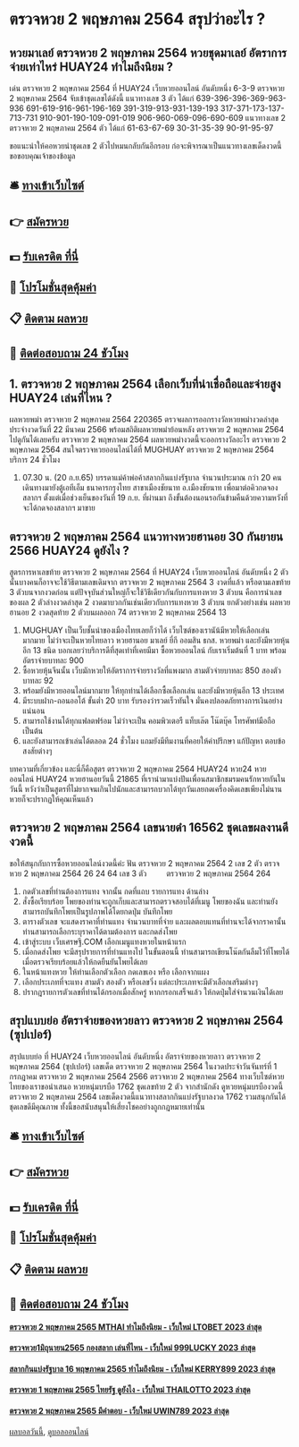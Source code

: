 # ตรวจหวย 2 พฤษภาคม 2564 สรุปว่าอะไร ?
## หวยมาเลย์ ตรวจหวย 2 พฤษภาคม 2564 หวยชุดมาเลย์ อัตราการจ่ายเท่าไหร่ HUAY24 ทำไมถึงนิยม ?
เด่น ตรวจหวย 2 พฤษภาคม 2564 ที่ HUAY24 เว็บหวยออนไลน์ อันดับหนึ่ง 6-3-9 ตรวจหวย 2 พฤษภาคม 2564 จับเข้าชุดเลขได้ดังนี้
แนวทางเลข 3 ตัว ได้แก่
639-396-396-369-963-936
691-619-916-961-196-169
391-319-913-931-139-193
317-371-173-137-713-731
910-901-190-109-091-019
906-960-069-096-690-609
แนวทางเลข 2 ตรวจหวย 2 พฤษภาคม 2564 ตัว ได้แก่
61-63-67-69
30-31-35-39
90-91-95-97

ขอแนะนำให้คอหวยนำชุดเลข 2 ตัวไปหมนกลับกันอีกรอบ ก่อจะพิจารณาเป็นแนวทางเลขเด็ดงวดนี้
ขอขอบคุณเจ้าของข้อมูล

## 🛎 [ทางเข้าเว็บไซต์](https://bit.ly/3BG5bNw)
## 👉 [สมัครหวย](https://bit.ly/3BG5bNw)
## 💵 [รับเครดิต ที่นี่](https://bit.ly/3C3mvgS)
## 👑 [โปรโมชั่นสุดคุ้มค่า](https://bit.ly/3C3mvgS)
## 📋 [ติดตาม ผลหวย](https://bit.ly/3C3mvgS)
## 📱 [ติดต่อสอบถาม 24 ชัวโมง](https://bit.ly/3C3mvgS)

## 1. ตรวจหวย 2 พฤษภาคม 2564 เลือกเว็บที่น่าเชื่อถือและจ่ายสูง HUAY24 เล่นที่ไหน ?
ผลหวยพม่า ตรวจหวย 2 พฤษภาคม 2564 220365 ตรวจผลการออกรางวัลหวยพม่างวดล่าสุด ประจำงวดวันที่ 22 มีนาคม 2566 พร้อมสถิติผลหวยพม่าย้อนหลัง ตรวจหวย 2 พฤษภาคม 2564 ไปดูกันได้เลยครับ ตรวจหวย 2 พฤษภาคม 2564 ผลหวยพม่างวดนี้จะออกรางวัลอะไร ตรวจหวย 2 พฤษภาคม 2564 สนใจตรวจหวยออนไลน์ได้ที่ MUGHUAY ตรวจหวย 2 พฤษภาคม 2564 บริการ 24 ชั่วโมง
1. 07.30 น. (20 ก.ย.​65) บรรดาแม่ค้าพ่อค้าสลากกินแบ่งรัฐบาล จำนวนประมาณ กว่า 20 คน เดินทางมายังตู้เอทีเอ็ม ธนาคารกรุงไทย สาขาเมืองชัยนาท อ.เมืองชัยนาท เพื่อมาต่อคิวกดจองสลากฯ ตั้งแต่เมื่อช่วงเย็นของวันที่ 19 ก.ย. ที่ผ่านมา ถึงขั้นต้องนอนรอกันข้ามคืนด้วยความหวังที่จะได้กดจองสลากฯ มาขาย

## ตรวจหวย 2 พฤษภาคม 2564 แนวทางหวยฮานอย 30 กันยายน 2566 HUAY24 ดูยังไง ?
สูตรการหาเลขท้าย ตรวจหวย 2 พฤษภาคม 2564 ที่ HUAY24 เว็บหวยออนไลน์ อันดับหนึ่ง 2 ตัวนั้นบางคนก็อาจจะใช้วิธีตามเลขเดิมจาก ตรวจหวย 2 พฤษภาคม 2564 3 งวดที่แล้ว หรือตามเลขท้าย 3 ตัวบนจากงวดก่อน แต่ปัจจุบันส่วนใหญ่ก็จะใช้วิธีเดียวกันกับการแทงหวย 3 ตัวบน คือการนำเลขของผล 2 ตัวล่างงวดล่าสุด 2 งวดมาบวกกันเช่นเดียวกับการแทงหวย 3 ตัวบน
ยกตัวอย่างเช่น ผลหวยฮานอย 2 งวดสุดท้าย 2 ตัวบนผลออก 74 ตรวจหวย 2 พฤษภาคม 2564 13
1. MUGHUAY เป็นเว็บชั้นนำของเมืองไทยเลยก็ว่าได้ เว็บไซต์ของเรานัน้มีหวยให้เลือกเล่นมากมาย ไม่ว่าจะเป็นหวยไทยลาว หวยฮานอย มาเลย์ ยี่กี ออมสิน ธกส. หวยพม่า และยังมีหวยหุ้นอีก 13 ชนิด บอกเลยว่าบริการดีที่สุดเท่าที่เคยมีมา ซื้อหวยออนไลน์ กับเราเริ่มต้นที่ 1 บาท พร้อมอัตราจ่ายบาทละ 900
2. ซื้อหวยหุ้นจีนนั้น เว็บมักหวยให้อัตราการจ่ายรางวัลที่แพงมาก สามตัวจ่ายบาทละ 850 สองตัวบาทละ 92
3. พร้อมยังมีหวยออนไลน์มากมาย ให้ทุกท่านได้เลือกซื้อเลือกเล่น และยังมีหวยหุ้นอีก 13 ประเทศ
4. มีระบบฝาก-ถอนออโต้ ขั้นต่ำ 20 บาท รับรองว่ารวดเร็วทันใจ มั่นคงปลอดภัยทางการเงินอย่างแน่นอน
5. สามารถใช้งานได้ทุกแฟลตฟร์อม ไม่ว่าจะเป็น คอมพิวเตอรื แท็บเล๊ต โน๊ตบุ๊ค โทรศัพท์มือถือเป็นต้น
6. และยังสามารถเข้าเล่นได้ตลอด 24 ชั่วโมง แถมยังมีทีมงานที่คอยให้คำปรึกษา แก้ปัญหา ตอบข้อสงสัยต่างๆ

บทความที่เกี่ยวข้อง
และนี่ก็คือสูตร ตรวจหวย 2 พฤษภาคม 2564 HUAY24 หวย24 หวยออนไลน์ HUAY24 หวยฮานอยวันนี้ 21865 ที่เรานำมาแบ่งปันเพื่อนสมาชิกชมรมคนรักหวยกันในวันนี้ หวังว่าเป็นสูตรที่ไม่ยากจนเกินไปนักและสามารถบวกได้ทุกวันเลยกดเครื่องคิดเลขเพียงไม่นาน หวยก็จะปรากฏให้คุณเห็นแล้ว

## ตรวจหวย 2 พฤษภาคม 2564 เลขนายดำ 16562 ชุดเลขผลงานดีงวดนี้
ขอให้สนุกกับการซื้อหวยออนไลน์งวดนี้ค่ะ
ฟัน ตรวจหวย 2 พฤษภาคม 2564 2
เลข 2 ตัว ตรวจหวย 2 พฤษภาคม 2564 26 24 64
เลข 3 ตัว         ตรวจหวย 2 พฤษภาคม 2564 264
1. กดตัวเลขที่ท่านต้องการแทง จากนั้น กดที่แถบ รายการแทง ด้านล่าง
2. สั่งซื้อเรียบร้อย โพยของท่านจะถูกเก็บและสามารถตรวจสอบได้ที่เมนู โพยของฉัน และท่านยังสามารถบันทึกโพยเป็นรูปภาพได้โดยกดปุ่ม บันทึกโพย
3. ตารางตัวเลข จะแสดงราคาที่ท่านแทง จำนวนบาทที่จ่าย และผลตอบแทนที่ท่านจะได้จากราคานั้น ท่านสามารถเลือกระบุราคาได้ตามต้องการ และกดส่งโพย
4. เข้าสู่ระบบ เว็บเศรษฐี.COM เลือกเมนูแทงหวยในหน้าแรก
5. เมื่อกดส่งโพย จะมีสรุปรายการที่ท่านแทงไป ในขั้นตอนนี้ ท่านสามารถเขียนโน๊ตกันลืมไว้ที่โพยได้ เมื่อตรวจเรียบร้อยแล้วให้กดยืนยันโพยได้เลย
6. ในหน้าแทงหวย ให้ท่านเลือกตัวเลือก กดเลขเอง หรือ เลือกจากแผง
7. เลือกประเภทที่จะแทง สามตัว สองตัว หรือเลขวิ่ง แต่ละประเภทจะมีตัวเลือกเสริมต่างๆ
8. ปรากฎรายการตัวเลขที่ท่านได้กรอกเมื่อสักครู่ หากกรอกเสร็จแล้ว ให้กดปุ่มใส่จำนวนเงินได้เลย

## สรุปแบบย่อ อัตราจ่ายของหวยลาว ตรวจหวย 2 พฤษภาคม 2564 (ซุปเปอร์)
สรุปแบบย่อ ที่ HUAY24 เว็บหวยออนไลน์ อันดับหนึ่ง อัตราจ่ายของหวยลาว ตรวจหวย 2 พฤษภาคม 2564 (ซุปเปอร์) เลขเด็ด ตรวจหวย 2 พฤษภาคม 2564 ในงวดประจำวันจันทร์ที่ 1 กรกฎาคม ตรวจหวย 2 พฤษภาคม 2564 2566 ตรวจหวย 2 พฤษภาคม 2564 ทางเว็บไซต์หวยไทยของเราขอนำเสนอ หวยหนุ่มบรบือ 1762 ชุดเลขท้าย 2 ตัว จากสำนักดัง ดูหวยหนุ่มบรบืองวดนี้ ตรวจหวย 2 พฤษภาคม 2564 เลขเด็ดงวดนี้แนวทางสลากกินแบ่งรัฐบาลงวด 1762 รวมสนุกกันได้ ชุดเลขดีมีคุณภาพ ทั้งนี้ขอสนับสนุนให้เสี่ยงโชคอย่างถูกกฎหมายเท่านั้น

## 🛎 [ทางเข้าเว็บไซต์](https://bit.ly/3BG5bNw)
## 👉 [สมัครหวย](https://bit.ly/3BG5bNw)
## 💵 [รับเครดิต ที่นี่](https://bit.ly/3C3mvgS)
## 👑 [โปรโมชั่นสุดคุ้มค่า](https://bit.ly/3C3mvgS)
## 📋 [ติดตาม ผลหวย](https://bit.ly/3C3mvgS)
## 📱 [ติดต่อสอบถาม 24 ชัวโมง](https://bit.ly/3C3mvgS)

#### [ตรวจหวย 2 พฤษภาคม 2565 MTHAI ทำไมถึงนิยม - เว็บใหม่ LTOBET 2023 ล่าสุด](https://atom.io/themes/ตรวจหวย%202%20พฤษภาคม%202565%20mthai%20ทำไมถึงนิยม%20-%20เว็บใหม่%20ltobet%202023%20ล่าสุด)
#### [ตรวจหวย1มิถุนายน2565 กองสลาก เล่นที่ไหน - เว็บใหม่ 999LUCKY 2023 ล่าสุด](https://atom.io/themes/ตรวจหวย1มิถุนายน2565%20กองสลาก%20เล่นที่ไหน%20-%20เว็บใหม่%20999lucky%202023%20ล่าสุด)
#### [สลากกินแบ่งรัฐบาล 16 พฤษภาคม 2565 ทำไมถึงนิยม - เว็บใหม่ KERRY899 2023 ล่าสุด](https://atom.io/themes/สลากกินแบ่งรัฐบาล%2016%20พฤษภาคม%202565%20ทำไมถึงนิยม%20-%20เว็บใหม่%20kerry899%202023%20ล่าสุด)
#### [ตรวจหวย 1 พฤษภาคม 2565 ไทยรัฐ ดูยังไง - เว็บใหม่ THAILOTTO 2023 ล่าสุด](https://atom.io/themes/ตรวจหวย%201%20พฤษภาคม%202565%20ไทยรัฐ%20ดูยังไง%20-%20เว็บใหม่%20thailotto%202023%20ล่าสุด)
#### [ตรวจหวย 2 พฤษภาคม 2565 มีคำตอบ - เว็บใหม่ UWIN789 2023 ล่าสุด](https://atom.io/themes/ตรวจหวย%202%20พฤษภาคม%202565%20มีคำตอบ%20-%20เว็บใหม่%20uwin789%202023%20ล่าสุด)

[ผลบอลวันนี้](https://siamsport.tv "ผลบอลวันนี้"), [ดูบอลออนไลน์](https://siamsport.tv/ดูบอลสด "ดูบอลออนไลน์")
